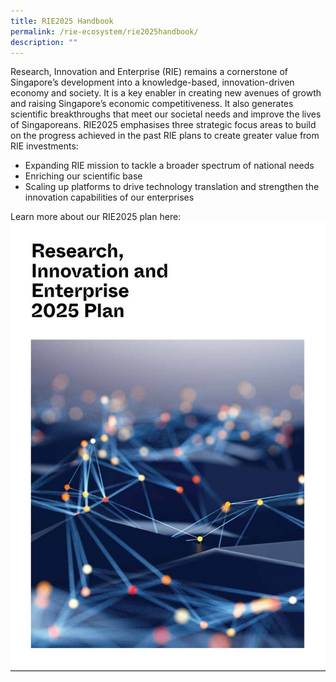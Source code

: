 ```yaml
---
title: RIE2025 Handbook
permalink: /rie-ecosystem/rie2025handbook/
description: ""
---
```

Research, Innovation and Enterprise (RIE) remains a cornerstone of Singapore’s development into a knowledge-based, innovation-driven economy and society. It is a key enabler in creating new avenues of growth and raising Singapore’s economic competitiveness. It also generates scientific breakthroughs that meet our societal needs and improve the lives of Singaporeans. RIE2025 emphasises three strategic focus areas to build on the progress achieved in the past RIE plans to create greater value from RIE investments:

  *  Expanding RIE mission to tackle a broader spectrum of national needs
  *  Enriching our scientific base
  *  Scaling up platforms to drive technology translation and strengthen the innovation capabilities of our enterprises

Learn more about our RIE2025 plan here:
[![RIE2025 Handbook](/images/RIE%20Ecosystem/rie2025%20handbook%20cover.jpg)](https://go.gov.sg/rie-2025-handbook)